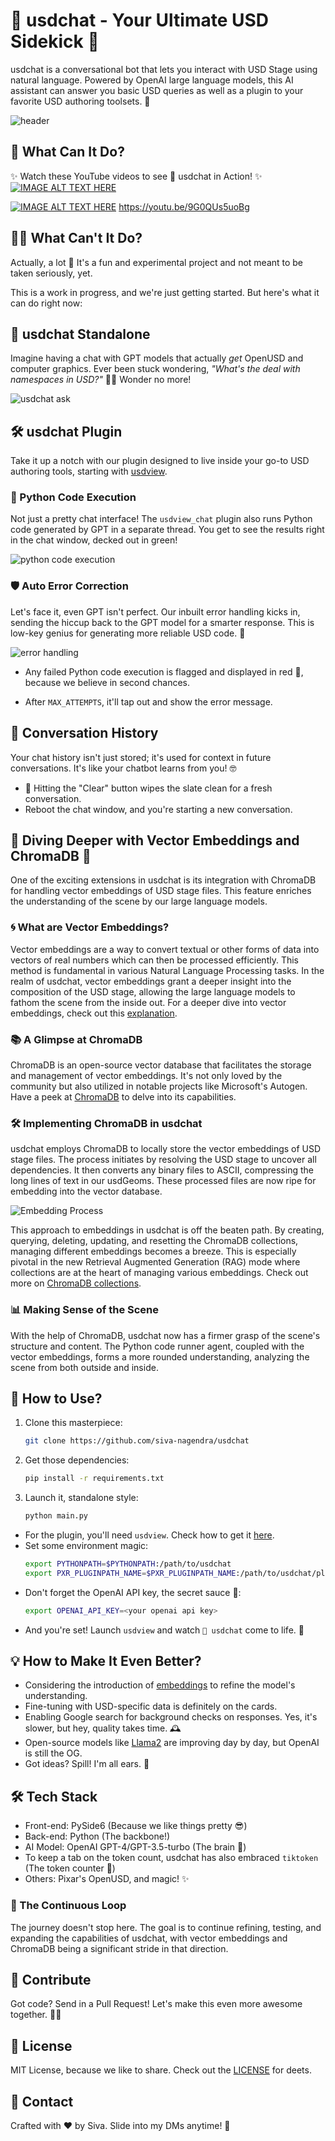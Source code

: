 # 🤖 usdchat - Your Ultimate USD Sidekick 🌟

usdchat is a conversational bot that lets you interact with USD Stage using natural language. Powered by OpenAI large language models, this AI assistant can answer you basic USD queries as well as a plugin to your favorite USD authoring toolsets. 🚀

![header](./resources/usdchat_header.png)

## 🌈 What Can It Do?

✨ Watch these YouTube videos to see 🤖 usdchat in Action! ✨
[![IMAGE ALT TEXT HERE](https://img.youtube.com/vi/9G0QUs5uoBg/0.jpg)](https://youtu.be/9G0QUs5uoBg)

[![IMAGE ALT TEXT HERE](https://img.youtube.com/vi/Tm7_IZxPrMI/0.jpg)](https://www.youtube.com/watch?v=Tm7_IZxPrMI)
https://youtu.be/9G0QUs5uoBg

## 🤷‍♂️ What Can't It Do?
Actually, a lot 🤣 It's a fun and experimental project and not meant to be taken seriously, yet.

This is a work in progress, and we're just getting started. But here's what it can do right now:

## 🎨 usdchat Standalone

Imagine having a chat with GPT models that actually *get* OpenUSD and computer graphics. Ever been stuck wondering, *"What's the deal with namespaces in USD?"* 🤷‍♂️ Wonder no more!

![usdchat ask](./resources/usdchat_ask.gif)

## 🛠 usdchat Plugin

Take it up a notch with our plugin designed to live inside your go-to USD authoring tools, starting with [usdview](https://github.com/PixarAnimationStudios/OpenUSD/blob/release/pxr/usdImaging/bin/usdview/usdview.py).

### 🐍 Python Code Execution

Not just a pretty chat interface! The `usdview_chat` plugin also runs Python code generated by GPT in a separate thread. You get to see the results right in the chat window, decked out in green!

![python code execution](./resources/python_runner.gif)

### 🛡 Auto Error Correction

Let's face it, even GPT isn't perfect. Our inbuilt error handling kicks in, sending the hiccup back to the GPT model for a smarter response. This is low-key genius for generating more reliable USD code. 🧠

![error handling](./resources/autofix.gif)

- Any failed Python code execution is flagged and displayed in red 🚨, because we believe in second chances.

- After `MAX_ATTEMPTS`, it'll tap out and show the error message.

## 💬 Conversation History

Your chat history isn't just stored; it's used for context in future conversations. It's like your chatbot learns from you! 🤓

- 🧹 Hitting the "Clear" button wipes the slate clean for a fresh conversation.
- Reboot the chat window, and you're starting a new conversation.

## 🎇 Diving Deeper with Vector Embeddings and ChromaDB 🌌

One of the exciting extensions in usdchat is its integration with ChromaDB for handling vector embeddings of USD stage files. This feature enriches the understanding of the scene by our large language models. 

### 🌀 What are Vector Embeddings?

Vector embeddings are a way to convert textual or other forms of data into vectors of real numbers which can then be processed efficiently. This method is fundamental in various Natural Language Processing tasks. In the realm of usdchat, vector embeddings grant a deeper insight into the composition of the USD stage, allowing the large language models to fathom the scene from the inside out. For a deeper dive into vector embeddings, check out this [explanation](https://towardsdatascience.com/word-embeddings-explained-c07c5ea44d64).

### 📚 A Glimpse at ChromaDB

ChromaDB is an open-source vector database that facilitates the storage and management of vector embeddings. It's not only loved by the community but also utilized in notable projects like Microsoft's Autogen. Have a peek at [ChromaDB](https://www.trychroma.com/) to delve into its capabilities.

### 🛠 Implementing ChromaDB in usdchat

usdchat employs ChromaDB to locally store the vector embeddings of USD stage files. The process initiates by resolving the USD stage to uncover all dependencies. It then converts any binary files to ASCII, compressing the long lines of text in our usdGeoms. These processed files are now ripe for embedding into the vector database.

![Embedding Process](./resources/collections.gif)

This approach to embeddings in usdchat is off the beaten path. By creating, querying, deleting, updating, and resetting the ChromaDB collections, managing different embeddings becomes a breeze. This is especially pivotal in the new Retrieval Augmented Generation (RAG) mode where collections are at the heart of managing various embeddings. Check out more on [ChromaDB collections](https://docs.trychroma.com/usage-guide#using-collections).

### 📊 Making Sense of the Scene

With the help of ChromaDB, usdchat now has a firmer grasp of the scene's structure and content. The Python code runner agent, coupled with the vector embeddings, forms a more rounded understanding, analyzing the scene from both outside and inside.


## 🚀 How to Use?

1. Clone this masterpiece:
    ```bash
    git clone https://github.com/siva-nagendra/usdchat
    ```
2. Get those dependencies:
    ```bash
    pip install -r requirements.txt
    ```
3. Launch it, standalone style:
    ```bash
    python main.py
    ```

- For the plugin, you'll need `usdview`. Check how to get it [here](https://github.com/siva-nagendra/usdchat).
- Set some environment magic:
    ```bash
    export PYTHONPATH=$PYTHONPATH:/path/to/usdchat
    export PXR_PLUGINPATH_NAME=$PXR_PLUGINPATH_NAME:/path/to/usdchat/plugins/usdview_chat
    ```
- Don't forget the OpenAI API key, the secret sauce 🤫:
    ```bash
    export OPENAI_API_KEY=<your openai api key>
    ```
- And you're set! Launch `usdview` and watch `🤖 usdchat` come to life. 🎉

## 💡 How to Make It Even Better?

- Considering the introduction of [embeddings](https://platform.openai.com/docs/guides/embeddings) to refine the model's understanding.
- Fine-tuning with USD-specific data is definitely on the cards.
- Enabling Google search for background checks on responses. Yes, it's slower, but hey, quality takes time. 🕰
- Open-source models like [Llama2](https://ai.meta.com/llama/) are improving day by day, but OpenAI is still the OG.
- Got ideas? Spill! I'm all ears. 🙌

## 🛠 Tech Stack

- Front-end: PySide6 (Because we like things pretty 😎)
- Back-end: Python (The backbone!)
- AI Model: OpenAI GPT-4/GPT-3.5-turbo (The brain 🧠)
- To keep a tab on the token count, usdchat has also embraced `tiktoken` (The token counter 🔄)
- Others: Pixar's OpenUSD, and magic! ✨


### 🔄 The Continuous Loop

The journey doesn't stop here. The goal is to continue refining, testing, and expanding the capabilities of usdchat, with vector embeddings and ChromaDB being a significant stride in that direction.

## 🤝 Contribute

Got code? Send in a Pull Request! Let's make this even more awesome together. 🤜🤛

## 📜 License

MIT License, because we like to share. Check out the [LICENSE](LICENSE) for deets.

## 💌 Contact

Crafted with ❤️ by Siva. Slide into my DMs anytime! 📩